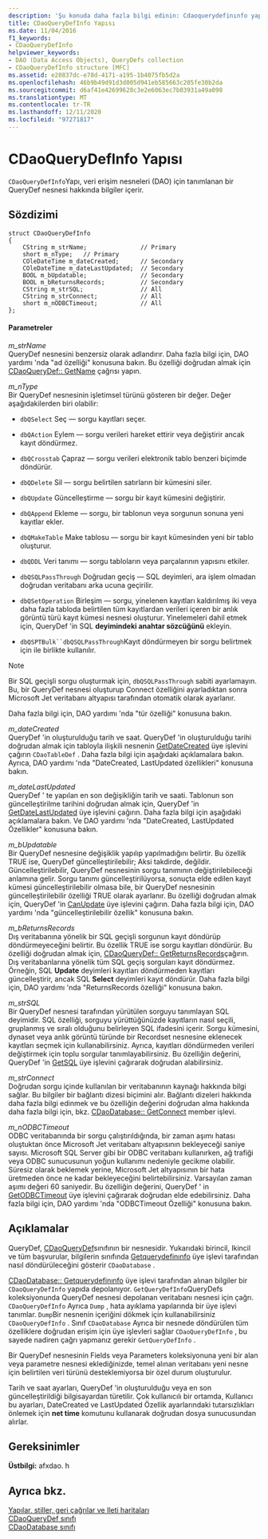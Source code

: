 ```yaml
---
description: 'Şu konuda daha fazla bilgi edinin: Cdaoquerydefinınfo yapısı'
title: CDaoQueryDefInfo Yapısı
ms.date: 11/04/2016
f1_keywords:
- CDaoQueryDefInfo
helpviewer_keywords:
- DAO (Data Access Objects), QueryDefs collection
- CDaoQueryDefInfo structure [MFC]
ms.assetid: e20837dc-e78d-4171-a195-1b4075fb5d2a
ms.openlocfilehash: 46b9b49d91d3d005d941eb585663c205fe30b2da
ms.sourcegitcommit: d6af41e42699628c3e2e6063ec7b03931a49a098
ms.translationtype: MT
ms.contentlocale: tr-TR
ms.lasthandoff: 12/11/2020
ms.locfileid: "97271817"
---
```

# <a name="cdaoquerydefinfo-structure"></a>CDaoQueryDefInfo Yapısı

`CDaoQueryDefInfo`Yapı, veri erişim nesneleri (DAO) için tanımlanan bir QueryDef nesnesi hakkında bilgiler içerir.

## <a name="syntax"></a>Sözdizimi

```
struct CDaoQueryDefInfo
{
    CString m_strName;               // Primary
    short m_nType;   // Primary
    COleDateTime m_dateCreated;      // Secondary
    COleDateTime m_dateLastUpdated;  // Secondary
    BOOL m_bUpdatable;               // Secondary
    BOOL m_bReturnsRecords;          // Secondary
    CString m_strSQL;                // All
    CString m_strConnect;            // All
    short m_nODBCTimeout;            // All
};
```

#### <a name="parameters"></a>Parametreler

*m_strName*<br/>
QueryDef nesnesini benzersiz olarak adlandırır. Daha fazla bilgi için, DAO yardımı 'nda "ad özelliği" konusuna bakın. Bu özelliği doğrudan almak için [CDaoQueryDef:: GetName](../../mfc/reference/cdaoquerydef-class.md#getname) çağrısı yapın.

*m_nType*<br/>
Bir QueryDef nesnesinin işletimsel türünü gösteren bir değer. Değer aşağıdakilerden biri olabilir:

- `dbQSelect` Seç — sorgu kayıtları seçer.

- `dbQAction` Eylem — sorgu verileri hareket ettirir veya değiştirir ancak kayıt döndürmez.

- `dbQCrosstab` Çapraz — sorgu verileri elektronik tablo benzeri biçimde döndürür.

- `dbQDelete` Sil — sorgu belirtilen satırların bir kümesini siler.

- `dbQUpdate` Güncelleştirme — sorgu bir kayıt kümesini değiştirir.

- `dbQAppend` Ekleme — sorgu, bir tablonun veya sorgunun sonuna yeni kayıtlar ekler.

- `dbQMakeTable` Make tablosu — sorgu bir kayıt kümesinden yeni bir tablo oluşturur.

- `dbQDDL` Veri tanımı — sorgu tabloların veya parçalarının yapısını etkiler.

- `dbQSQLPassThrough` Doğrudan geçiş — SQL deyimleri, ara işlem olmadan doğrudan veritabanı arka ucuna geçirilir.

- `dbQSetOperation` Birleşim — sorgu, yinelenen kayıtları kaldırılmış iki veya daha fazla tabloda belirtilen tüm kayıtlardan verileri içeren bir anlık görüntü türü kayıt kümesi nesnesi oluşturur. Yinelemeleri dahil etmek için, QueryDef 'in SQL **deyimindeki anahtar sözcüğünü** ekleyin.

- `dbQSPTBulk``dbQSQLPassThrough`Kayıt döndürmeyen bir sorgu belirtmek için ile birlikte kullanılır.

> [!NOTE]
> Bir SQL geçişli sorgu oluşturmak için, `dbQSQLPassThrough` sabiti ayarlamayın. Bu, bir QueryDef nesnesi oluşturup Connect özelliğini ayarladıktan sonra Microsoft Jet veritabanı altyapısı tarafından otomatik olarak ayarlanır.

Daha fazla bilgi için, DAO yardımı 'nda "tür özelliği" konusuna bakın.

*m_dateCreated*<br/>
QueryDef 'in oluşturulduğu tarih ve saat. QueryDef 'in oluşturulduğu tarihi doğrudan almak için tabloyla ilişkili nesnenin [GetDateCreated](../../mfc/reference/cdaotabledef-class.md#getdatecreated) üye işlevini çağırın `CDaoTableDef` . Daha fazla bilgi için aşağıdaki açıklamalara bakın. Ayrıca, DAO yardımı 'nda "DateCreated, LastUpdated özellikleri" konusuna bakın.

*m_dateLastUpdated*<br/>
QueryDef ' te yapılan en son değişikliğin tarih ve saati. Tablonun son güncelleştirilme tarihini doğrudan almak için, QueryDef 'in [GetDateLastUpdated](../../mfc/reference/cdaoquerydef-class.md#getdatelastupdated) üye işlevini çağırın. Daha fazla bilgi için aşağıdaki açıklamalara bakın. Ve DAO yardımı 'nda "DateCreated, LastUpdated Özellikler" konusuna bakın.

*m_bUpdatable*<br/>
Bir QueryDef nesnesine değişiklik yapılıp yapılmadığını belirtir. Bu özellik TRUE ise, QueryDef güncelleştirilebilir; Aksi takdirde, değildir. Güncelleştirilebilir, QueryDef nesnesinin sorgu tanımının değiştirilebileceği anlamına gelir. Sorgu tanımı güncelleştirilüyorsa, sonuçta elde edilen kayıt kümesi güncelleştirilebilir olmasa bile, bir QueryDef nesnesinin güncelleştirilebilir özelliği TRUE olarak ayarlanır. Bu özelliği doğrudan almak için, QueryDef 'in [CanUpdate](../../mfc/reference/cdaoquerydef-class.md#canupdate) üye işlevini çağırın. Daha fazla bilgi için, DAO yardımı 'nda "güncelleştirilebilir özellik" konusuna bakın.

*m_bReturnsRecords*<br/>
Dış veritabanına yönelik bir SQL geçişli sorgunun kayıt döndürüp döndürmeyeceğini belirtir. Bu özellik TRUE ise sorgu kayıtları döndürür. Bu özelliği doğrudan almak için, [CDaoQueryDef:: GetReturnsRecords](../../mfc/reference/cdaoquerydef-class.md#getreturnsrecords)çağırın. Dış veritabanlarına yönelik tüm SQL geçiş sorguları kayıt döndürmez. Örneğin, SQL **Update** deyimleri kayıtları döndürmeden kayıtları güncelleştirir, ancak SQL **Select** deyimleri kayıt döndürür. Daha fazla bilgi için, DAO yardımı 'nda "ReturnsRecords özelliği" konusuna bakın.

*m_strSQL*<br/>
Bir QueryDef nesnesi tarafından yürütülen sorguyu tanımlayan SQL deyimidir. SQL özelliği, sorguyu yürüttüğünüzde kayıtların nasıl seçili, gruplanmış ve sıralı olduğunu belirleyen SQL ifadesini içerir. Sorgu kümesini, dynaset veya anlık görüntü türünde bir Recordset nesnesine eklenecek kayıtları seçmek için kullanabilirsiniz. Ayrıca, kayıtları döndürmeden verileri değiştirmek için toplu sorgular tanımlayabilirsiniz. Bu özelliğin değerini, QueryDef 'in [GetSQL](../../mfc/reference/cdaoquerydef-class.md#getsql) üye işlevini çağırarak doğrudan alabilirsiniz.

*m_strConnect*<br/>
Doğrudan sorgu içinde kullanılan bir veritabanının kaynağı hakkında bilgi sağlar. Bu bilgiler bir bağlantı dizesi biçimini alır. Bağlantı dizeleri hakkında daha fazla bilgi edinmek ve bu özelliğin değerini doğrudan alma hakkında daha fazla bilgi için, bkz. [CDaoDatabase:: GetConnect](../../mfc/reference/cdaodatabase-class.md#getconnect) member işlevi.

*m_nODBCTimeout*<br/>
ODBC veritabanında bir sorgu çalıştırıldığında, bir zaman aşımı hatası oluştuktan önce Microsoft Jet veritabanı altyapısının bekleyeceği saniye sayısı. Microsoft SQL Server gibi bir ODBC veritabanı kullanırken, ağ trafiği veya ODBC sunucusunun yoğun kullanımı nedeniyle gecikme olabilir. Süresiz olarak beklemek yerine, Microsoft Jet altyapısının bir hata üretmeden önce ne kadar bekleyeceğini belirtebilirsiniz. Varsayılan zaman aşımı değeri 60 saniyedir. Bu özelliğin değerini, QueryDef ' in [GetODBCTimeout](../../mfc/reference/cdaoquerydef-class.md#getodbctimeout) üye işlevini çağırarak doğrudan elde edebilirsiniz. Daha fazla bilgi için, DAO yardımı 'nda "ODBCTimeout Özelliği" konusuna bakın.

## <a name="remarks"></a>Açıklamalar

QueryDef, [CDaoQueryDef](../../mfc/reference/cdaoquerydef-class.md)sınıfının bir nesnesidir. Yukarıdaki birincil, Ikincil ve tüm başvurular, bilgilerin sınıfında [Getquerydefinınfo](../../mfc/reference/cdaodatabase-class.md#getquerydefinfo) üye işlevi tarafından nasıl döndürüleceğini gösterir `CDaoDatabase` .

[CDaoDatabase:: Getquerydefinınfo](../../mfc/reference/cdaodatabase-class.md#getquerydefinfo) üye işlevi tarafından alınan bilgiler bir `CDaoQueryDefInfo` yapıda depolanıyor. `GetQueryDefInfo`QueryDefs koleksiyonunda QueryDef nesnesi depolanan veritabanı nesnesi için çağrı. `CDaoQueryDefInfo` Ayrıca `Dump` , hata ayıklama yapılarında bir üye işlevi tanımlar. `Dump`Bir nesnenin içeriğini dökmek için kullanabilirsiniz `CDaoQueryDefInfo` . Sınıf `CDaoDatabase` Ayrıca bir nesnede döndürülen tüm özelliklere doğrudan erişim için üye işlevleri sağlar `CDaoQueryDefInfo` , bu sayede nadiren çağrı yapmanız gerekir `GetQueryDefInfo` .

Bir QueryDef nesnesinin Fields veya Parameters koleksiyonuna yeni bir alan veya parametre nesnesi eklediğinizde, temel alınan veritabanı yeni nesne için belirtilen veri türünü desteklemiyorsa bir özel durum oluşturulur.

Tarih ve saat ayarları, QueryDef 'in oluşturulduğu veya en son güncelleştirildiği bilgisayardan türetilir. Çok kullanıcılı bir ortamda, Kullanıcı bu ayarları, DateCreated ve LastUpdated Özellik ayarlarındaki tutarsızlıkları önlemek için **net time** komutunu kullanarak doğrudan dosya sunucusundan alırlar.

## <a name="requirements"></a>Gereksinimler

**Üstbilgi:** afxdao. h

## <a name="see-also"></a>Ayrıca bkz.

[Yapılar, stiller, geri çağrılar ve Ileti haritaları](../../mfc/reference/structures-styles-callbacks-and-message-maps.md)<br/>
[CDaoQueryDef sınıfı](../../mfc/reference/cdaoquerydef-class.md)<br/>
[CDaoDatabase sınıfı](../../mfc/reference/cdaodatabase-class.md)
